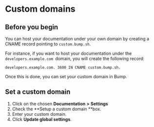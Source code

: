# Custom domains

## Before you begin

You can host your documentation under your own domain by creating a CNAME record pointing to `custom.bump.sh`.

For instance, if you want to host your documentation under the `developers.example.com `domain, you will create the following record:

```undefined
developers.example.com. 3600 IN CNAME custom.bump.sh.
```

Once this is done, you can set your custom domain in Bump.

## Set a custom domain

1. Click on the chosen **Documentation** **>** **Settings**
2. Check the **Setup a custom domain **box.
3. Enter your custom domain.
4. Click **Update global settings**.



